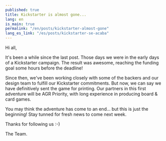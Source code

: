 ```yaml
---
published: true
title: Kickstarter is almost gone...
lang: en
is_main: true
permalink: "/en/posts/kickstarter-almost-gone"
lang_es_link: "/es/posts/kickstarter-se-acaba"
---
```


Hi all,

It's been a while since the last post. Those days we were in the early days of a Kickstarter campaign.  The result was awesome, reaching the funding goal some hours before the deadline!

Since then, we've been working closely with some of the backers and our design team to fulfill our Kickstarter commitments.  But now, we can say we have definitively sent the game for printing. Our partners in this first adventure will be AGR Priority, with long experience in producing board & card games.

You may think the adventure has come to an end... but this is just the beginning! Stay tunned for fresh news to come next week.

Thanks for following us :-)

The Team.